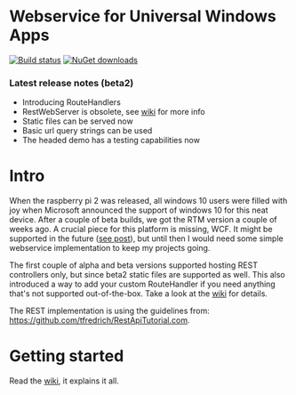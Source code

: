 # Webservice for Universal Windows Apps

[![Build status](https://ci.appveyor.com/api/projects/status/1aj7614fb0o1bjdy?svg=true)](https://ci.appveyor.com/project/tomkuijsten/restup) [![NuGet downloads](https://img.shields.io/nuget/dt/restup.svg)](https://www.nuget.org/packages/Restup/)

### Latest release notes (beta2)
- Introducing RouteHandlers
- RestWebServer is obsolete, see [wiki](https://github.com/tomkuijsten/restup/wiki) for more info
- Static files can be served now
- Basic url query strings can be used
- The headed demo has a testing capabilities now 


# Intro

When the raspberry pi 2 was released, all windows 10 users were filled with joy when Microsoft announced the support of windows 10 for this neat device. After a couple of beta builds, we got the RTM version a couple of weeks ago. A crucial piece for this platform is missing, WCF. It might be supported in the future ([see post](https://social.msdn.microsoft.com/Forums/en-US/f462d578-368b-4218-b57e-19cd8852fd0c/wcf-hosting-in-windows-iot?forum=WindowsIoT)), but until then I would need some simple webservice implementation to keep my projects going.

The first couple of alpha and beta versions supported hosting REST controllers only, but since beta2 static files are supported as well. This also introduced a way to add your custom RouteHandler if you need anything that's not supported out-of-the-box. Take a look at the [wiki](https://github.com/tomkuijsten/restup/wiki) for details.

The REST implementation is using the guidelines from: https://github.com/tfredrich/RestApiTutorial.com.

# Getting started

Read the [wiki](https://github.com/tomkuijsten/restup/wiki), it explains it all.
